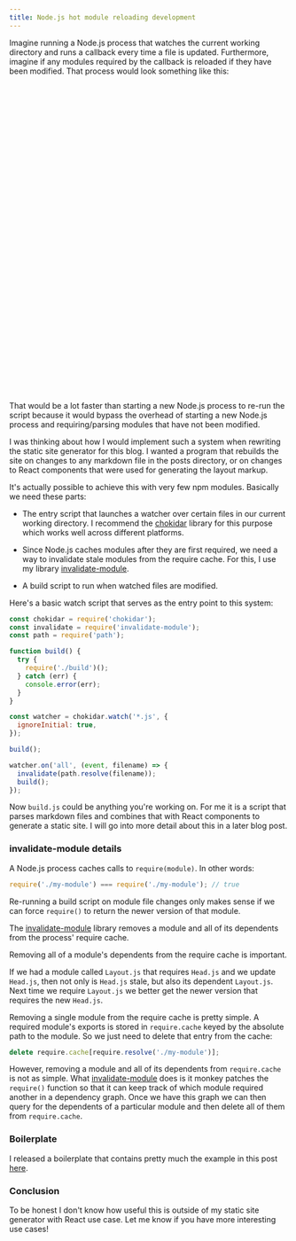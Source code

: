 ```yaml
---
title: Node.js hot module reloading development
---
```


Imagine running a Node.js process that watches the current working directory and
runs a callback every time a file is updated. Furthermore, imagine if any
modules required by the callback is reloaded if they have been modified. That
process would look something like this:

<div class="tc" style="height: 559px">
<script type="text/javascript" src="https://asciinema.org/a/74tj8uryqil4cweedz4g72gsv.js" id="asciicast-74tj8uryqil4cweedz4g72gsv" async></script>
</div>

That would be a lot faster than starting a new Node.js process to re-run the
script because it would bypass the overhead of starting a new Node.js process
and requiring/parsing modules that have not been modified.

I was thinking about how I would implement such a system when rewriting the
static site generator for this blog. I wanted a program that rebuilds the site
on changes to any markdown file in the posts directory, or on changes to React
components that were used for generating the layout markup.

It's actually possible to achieve this with very few npm modules. Basically we
need these parts:

- The entry script that launches a watcher over certain files in our current
working directory. I recommend the [chokidar][c] library for this purpose which
works well across different platforms.

- Since Node.js caches modules after they are first required, we need a way to
invalidate stale modules from the require cache. For this, I use my library
[invalidate-module][i].

- A build script to run when watched files are modified.

Here's a basic watch script that serves as the entry point to this system:

```js
const chokidar = require('chokidar');
const invalidate = require('invalidate-module');
const path = require('path');

function build() {
  try {
    require('./build')();
  } catch (err) {
    console.error(err);
  }
}

const watcher = chokidar.watch('*.js', {
  ignoreInitial: true,
});

build();

watcher.on('all', (event, filename) => {
  invalidate(path.resolve(filename));
  build();
});
```

Now `build.js` could be anything you're working on. For me it is a script that
parses markdown files and combines that with React components to generate a
static site. I will go into more detail about this in a later blog post.

### invalidate-module details

A Node.js process caches calls to `require(module)`. In other words:

```js
require('./my-module') === require('./my-module'); // true
```

Re-running a build script on module file changes only makes sense if we can
force `require()` to return the newer version of that module.

The [invalidate-module][i] library removes a module and all of its dependents
from the process' require cache.

Removing all of a module's dependents from the require cache is important.

If we had a module called `Layout.js` that requires `Head.js` and we update
`Head.js`, then not only is `Head.js` stale, but also its dependent `Layout.js`.
Next time we require `Layout.js` we better get the newer version that requires
the new `Head.js`.

Removing a single module from the require cache is pretty simple. A required
module's exports is stored in `require.cache` keyed by the absolute path to the
module. So we just need to delete that entry from the cache:

```js
delete require.cache[require.resolve('./my-module')];
```

However, removing a module and all of its dependents from `require.cache` is not
as simple. What [invalidate-module][i] does is it monkey patches the `require()`
function so that it can keep track of which module required another in a
dependency graph. Once we have this graph we can then query for the dependents
of a particular module and then delete all of them from `require.cache`.

### Boilerplate

I released a boilerplate that contains pretty much the example in this post
[here][b].

### Conclusion

To be honest I don't know how useful this is outside of my static site generator
with React use case. Let me know if you have more interesting use cases!

[b]: https://github.com/kentor/node-hot-reloading-boilerplate
[c]: https://github.com/paulmillr/chokidar
[i]: https://github.com/kentor/invalidate-module
[w]: https://nodejs.org/docs/latest/api/fs.html#fs_fs_watch_filename_options_listener
